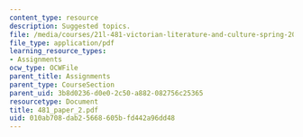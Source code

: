 ```yaml
---
content_type: resource
description: Suggested topics.
file: /media/courses/21l-481-victorian-literature-and-culture-spring-2003/010ab708dab25668605bfd442a96dd48_481_paper_2.pdf
file_type: application/pdf
learning_resource_types:
- Assignments
ocw_type: OCWFile
parent_title: Assignments
parent_type: CourseSection
parent_uid: 3b8d0236-d0e0-2c50-a882-082756c25365
resourcetype: Document
title: 481_paper_2.pdf
uid: 010ab708-dab2-5668-605b-fd442a96dd48
---
```

